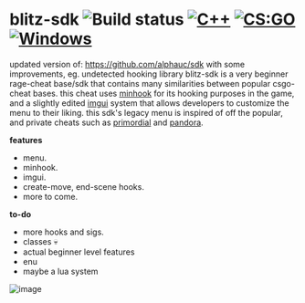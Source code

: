 # **blitz-sdk** ![Build status](https://ci.appveyor.com/api/projects/status/s9yhmm4ru6ywfsyt?svg=true) [![C++](https://img.shields.io/badge/language-C%2B%2B-%23f34b7d.svg)](https://en.wikipedia.org/wiki/C%2B%2B) [![CS:GO](https://img.shields.io/badge/game-CS%3AGO-yellow.svg)](https://store.steampowered.com/app/730/CounterStrike_Global_Offensive/) [![Windows](https://img.shields.io/badge/platform-Windows-0078d7.svg)](https://en.wikipedia.org/wiki/Microsoft_Windows)

updated version of: https://github.com/alphauc/sdk with some improvements, eg. undetected hooking library
blitz-sdk is a very beginner rage-cheat base/sdk that contains many similarities between popular csgo-cheat bases. this cheat uses [minhook](https://github.com/TsudaKageyu/minhook) for its hooking purposes in the game, and a slightly edited [imgui](https://github.com/ocornut/imgui) system that allows developers to customize the menu to their liking. this sdk's legacy menu is inspired of off the popular, and private cheats such as [primordial](https://primordial.dev/) and [pandora](https://pandora.uno/).

**features**
* menu.
* minhook.
* imgui.
* create-move, end-scene hooks.
* more to come.

**to-do**
* more hooks and sigs.
* classes 💀
* actual beginner level features
* enu
* maybe a lua system

![image](https://user-images.githubusercontent.com/119817409/217404772-4390be82-217c-4efa-b142-9a1d67dbcb7e.png)
